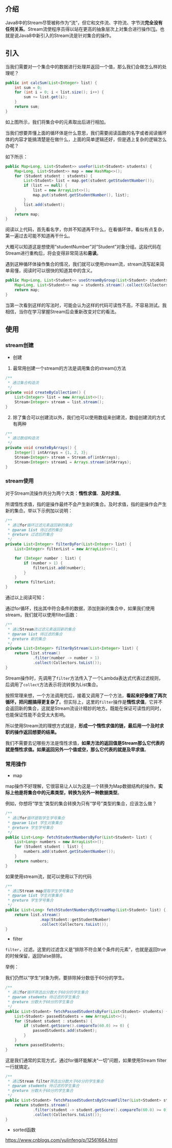 ## 介绍

Java8中的Stream尽管被称作为“流”，但它和文件流、字符流、字节流**完全没有任何关系**。Stream流使程序员得以站在更高的抽象层次上对集合进行操作[[1\]](https://www.cnblogs.com/yulinfeng/p/12561664.html#fn1)。也就是说Java8中新引入的Stream流是针对集合的操作。



## 引入

当我们需要对一个集合中的数据进行处理并返回一个值，那么我们会做怎么样的处理呢？

```java
public int calcSum(List<Integer> list) {
    int sum = 0;
    for (int i = 0; i < list.size(); i++) {
        sum += list.get(i);
    }
    return sum;
}

```

如上图所示，我们将集合中的元素取出后进行相加。

当我们想要弄懂上面的循环体是什么意思，我们需要阅读函数的名字或者阅读循环体的内容才能搞清楚是在做什么，上面的简单逻辑还好，但是遇上复杂的逻辑怎么办呢？

如下所示：

```java
public Map<Long, List<Student>> useFor(List<Student> students) {
    Map<Long, List<Student>> map = new HashMap<>();
    for (Student student : students) {
        List<Student> list = map.get(student.getStudentNumber());
        if (list == null) {
            list = new ArrayList<>();
            map.put(student.getStudentNumber(), list);
        }
        list.add(student);
    }
    return map;
}
```

阅读以上代码，首先看名字，你并不知道再干什么，在看循环体，看似有点复杂，第一遍过去可能不知道再干什么。

大概可以知道这是想使用“studentNumber”对“Student”对象分组。这段代码在Stream进行重构后，将会变得非常简洁和**易读**。

遇到这种循环体操作集合的情况，我们就可以使用stream流，stream流写起来简单易懂，阅读时可以很快的知道其中的含义。

```java
public Map<Long, List<Student>> useStreamByGroup(List<Student> students) {
    Map<Long, List<Student>> map = students.stream().collect(Collectors.groupingBy(Student::getStudentNumber));
    return map;
}
```

当第一次看到这样的写法时，可能会认为这样的代码可读性不高，不容易测试。我相信，当你在学习掌握Stream后会重新改变对它的看法。

## 使用

### stream创建

- 创建

1. 最常用创建一个stream的方法是调用集合的stream()方法

```java
/**
 * 通过集合构造流
 */
private void createByCollection() {
    List<Integer> list = new ArrayList<>();
    Stream<Integer> stream = list.stream();
}
```

2. 除了集合可以创建流以外，我们也可以使用数组来创建流，数组创建流的方式有两种

```java
/**
 * 通过数组构造流
 */
private void createByArrays() {
    Integer[] intArrays = {1, 2, 3};
    Stream<Integer> stream = Stream.of(intArrays);
    Stream<Integer> stream1 = Arrays.stream(intArrays);
}
```

### stream使用

对于Stream流操作共分为两个大类：**惰性求值**、**及时求值**。

所谓惰性求值，指的是操作最终不会产生新的集合。及时求值，指的是操作会产生新的集合。举以下示例加以说明：

```java
/**
 * 通过for循环过滤元素返回新的集合
 * @param list 待过滤的集合
 * @return 过滤后的集合
 */
private List<Integer> filterByFor(List<Integer> list) {
    List<Integer> filterList = new ArrayList<>();

    for (Integer number : list) {
        if (number > 1) {
            filterList.add(number);
        }
    }
    return filterList;
}

```

通过以上阅读可知：

通过for循环，找出其中符合条件的数据，添加到新的集合中，如果我们使用stream，我们就可以使用filter函数：

```java
/**
 * 通过Stream流过滤元素返回新的集合
 * @param list 待过滤的集合
 * @return 新的集合
 */
private List<Integer> filterByStream(List<Integer> list) {
    return list.stream()
            .filter(number -> number > 1)
            .collect(Collectors.toList());
}
```

Stream操作时，先调用了`filter`方法传入了一个Lambda表达式代表过滤规则，后调用了`collect`方法表示将流转换为List集合。

按照常理来想，一个方法调用完后，接着又调用了一个方法，**看起来好像做了两次循环，把问题搞得更复杂了**。但实际上，这里的`filter`操作是**惰性求值**，它并不会返回新的集合，这就是Stream流设计精妙的地方。既能在保证可读性的同时，也能保证性能不会受太大影响。

所以使用Stream流的理想方式就是，**形成一个惰性求值的链，最后用一个及时求职的操作返回想要的结果。**



我们不需要去记哪些方法是惰性求值，**如果方法的返回值是Stream那么它代表的就是惰性求值。如果返回另外一个值或空，那么它代表的就是及早求值**。

### 常用操作

- map

map操作不好理解，它很容易让人以为这是一个转换为Map数据结构的操作。**实际上他是将集合中的元素类型，转换为另外一种数据类型**。

例如，你想将“学生”类型的集合转换为只有“学号”类型的集合，应该怎么做？

```java
/**
 * 通过for循环提取学生学号集合
 * @param list 学生对象集合
 * @return 学生学号集合
 */
public List<Long> fetchStudentNumbersByFor(List<Student> list) {
    List<Long> numbers = new ArrayList<>();
    for (Student student : list) {
        numbers.add(student.getStudentNumber());
    }
    return numbers;
}
```

如果使用stream流，就可以使用以下的代码

```java
/**
 * 通过Stream map提取学生学号集合
 * @param list 学生对象集合
 * @return 学生学号集合
 */
public List<Long> fetchStudentNumbersByStreamMap(List<Student> list) {
    return list.stream()
               .map(Student::getStudentNumber)
               .collect(Collectors.toList());
}
```



- filter

`filter`，过滤。这里的过滤含义是“排除不符合某个条件的元素”，也就是返回true的时候保留，返回false排除。

举例：

我们仍然以“学生”对象为例，要排除掉分数低于60分的学生。

```java
/**
 * 通过for循环筛选出分数大于60分的学生集合
 * @param students 待过滤的学生集合
 * @return 分数大于60分的学生集合
 */
public List<Student> fetchPassedStudentsByFor(List<Student> students) {
    List<Student> passedStudents = new ArrayList<>();
    for (Student student : students) {
        if (student.getScore().compareTo(60.0) >= 0) {
            passedStudents.add(student);
        }
    }
    return passedStudents;
}

```

这是我们通常的实现方式，通过for循环能解决“一切”问题，如果使用Stream filter一行就搞定。

```java
/**
 * 通过Stream filter筛选出分数大于60分的学生集合
 * @param students 待过滤的学生集合
 * @return 分数大于60分的学生集合
 */
public List<Student> fetchPassedStudentsByStreamFilter(List<Student> students) {
    return students.stream()
            .filter(student -> student.getScore().compareTo(60.0) >= 0)
            .collect(Collectors.toList());
}

```

- sorted函数









https://www.cnblogs.com/yulinfeng/p/12561664.html